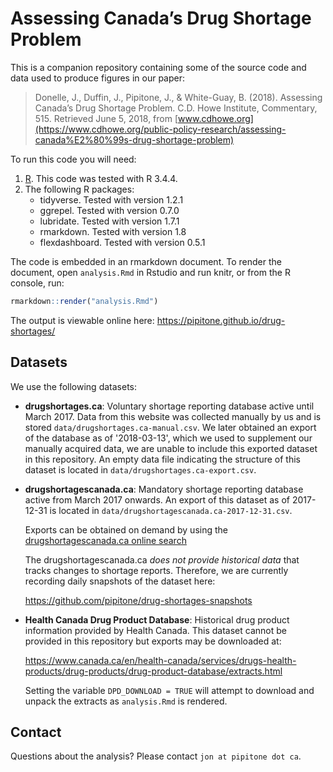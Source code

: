 # Assessing Canada’s Drug Shortage Problem

This is a companion repository containing some of the source code and data used to produce figures in our paper: 

> Donelle, J., Duffin, J., Pipitone, J., & White-Guay, B. (2018). Assessing
> Canada’s Drug Shortage Problem. C.D. Howe Institute, Commentary, 515. Retrieved
> June 5, 2018, from [www.cdhowe.org](https://www.cdhowe.org/public-policy-research/assessing-canada%E2%80%99s-drug-shortage-problem)

To run this code you will need: 

1. [R](https://www.r-project.org/). This code was tested with R 3.4.4.
2. The following R packages: 
   - tidyverse. Tested with version 1.2.1
   - ggrepel. Tested with version 0.7.0
   - lubridate. Tested with version 1.7.1
   - rmarkdown. Tested with version 1.8
   - flexdashboard. Tested with version 0.5.1

The code is embedded in an rmarkdown document. To render the document, open
`analysis.Rmd` in Rstudio and run knitr, or from the R console, run:

```r
rmarkdown::render("analysis.Rmd")
```

The output is viewable online here: https://pipitone.github.io/drug-shortages/

## Datasets

We use the following datasets: 

- **drugshortages.ca**: Voluntary shortage reporting database active until
  March 2017. Data from this website was collected manually by us and is stored
  `data/drugshortages.ca-manual.csv`. We later obtained an export of the
  database as of '2018-03-13', which we used to supplement our manually acquired
  data, we are unable to include this exported dataset in this repository. An
  empty data file indicating the structure of this dataset is located in
  `data/drugshortages.ca-export.csv`.
  
- **drugshortagescanada.ca**: Mandatory shortage reporting database active from
  March 2017 onwards. An export of this dataset as of 2017-12-31 is located in
  `data/drugshortagescanada.ca-2017-12-31.csv`. 
  
    Exports can be obtained on demand by using the [drugshortagescanada.ca online search](https://www.drugshortagescanada.ca/search?term=&date_range%5Bdate_range_start%5D%5Bmonth%5D=&date_range%5Bdate_range_start%5D%5Bday%5D=&date_range%5Bdate_range_start%5D%5Byear%5D=&date_range%5Bdate_range_end%5D%5Bmonth%5D=&date_range%5Bdate_range_end%5D%5Bday%5D=&date_range%5Bdate_range_end%5D%5Byear%5D=&filter_type=shortages&filter_status=_all_)

    The drugshortagescanada.ca *does not provide historical data* that tracks
    changes to shortage reports. Therefore, we are currently recording daily
    snapshots of the dataset here: 

    https://github.com/pipitone/drug-shortages-snapshots
    

- **Health Canada Drug Product Database**: Historical drug product information
   provided by Health Canada. This dataset cannot be provided in this repository
   but exports may be downloaded at: 
   
     https://www.canada.ca/en/health-canada/services/drugs-health-products/drug-products/drug-product-database/extracts.html

     Setting the variable `DPD_DOWNLOAD = TRUE` will attempt to download and
     unpack the extracts as `analysis.Rmd` is rendered.

## Contact

Questions about the analysis? Please contact `jon at pipitone dot ca`.
